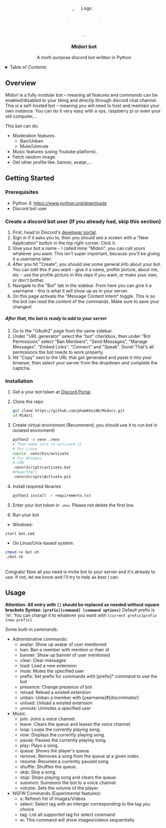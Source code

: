 <!-- PROJECT LOGO -->
<br/>
<div align="center">
  <a href="https://github.com/phamkhoi06/Midori">
    <img src="https://avatars.githubusercontent.com/u/62430582" alt="Logo" width="100" height="100" style="border-radius: 50%;">
  </a>

<h3 align="center">Midori bot</h3>
  <p align="center">
    A multi-purpose discord bot written in Python
    <br/>
  </p>
</div>

<!-- TABLE OF CONTENTS -->
<details>
  <summary>Table of Contents</summary>
  <ol>
    <li>
      <a href="#overview">Overview</a>
    </li>
    <li>
      <a href="#getting-started">Getting Started</a>
      <ul>
        <li><a href="#prerequisites">Prerequisites</a></li>
        <li><a href="#installation">Installation</a></li>
      </ul>
    </li>
    <li><a href="#usage">Usage</a></li>
  </ol>
</details>



<!-- Overview -->
## Overview
Midori is a fully modular bot – meaning all features and commands can be enabled/disabled to your liking and directly through discord chat channel.
This is a self-hosted bot – meaning you will need to host and maintain your own instance. You can do it very easy with a vps, raspberry pi or even your old computer,...

This bot can do: 
- Moderation features.
  * Ban/Unban
  * Mute/Unmute
- Music features (using Youtube platform).
- Fetch random image.
- Get other profile like: banner, avatar,...

<!-- GETTING STARTED -->
## Getting Started

### Prerequisites

- Python 3: https://www.python.org/downloads
- Discord bot user

### Create a discord bot user (If you already had, skip this section)
1. First, head to Discord's [developer portal](https://discord.com/developers/applications).
2. Sign in if it asks you to, then you should see a screen with a "New Application" button in the top right corner. Click it.
3. Give your bot a name - I called mine "Midori", you can call yours whatever you want. This isn't super important, because you'll be giving it a username later.
4. After you hit "Create", you should see some general info about your bot. You can edit this if you want - give it a name, profile picture, about me, etc - use the profile picture in this repo if you want, or make your own, or don't bother.
5. Navigate to the "Bot" tab in the sidebar. From here you can give it a username - this is what it will show up as in your server.
6. On this page activate the "Message Content Intent" toggle. This is so the bot can read the content of the commands. Make sure to save your changes!

##### After that, the bot is ready to add to your server
1. Go to the "OAuth2" page from the same sidebar.
2. Under "URL generator" select the "bot" checkbox, then under "Bot Permissions" select "Ban Members", "Send Messages", "Manage Messages", "Embed Links", "Connect" and "Speak". Done! That's all permissions the bot needs to work properly.
3. Hit "Copy" next to the URL that got generated and paste it into your browser, then select your server from the dropdown and complete the captcha.

### Installation

1. Get a your bot token at [Discord Portal](https://discord.com/developers/applications).
2. Clone the repo
   ```sh
   git clone https://github.com/phamkhoi06/Midori.git
   cd Midori
   ```
3. Create virtual enviroment (Recommend, you should use it to run bot in isolated enviroment)
   ```bash
   python3 -m venv .venv
   # Then make sure to activate it
   # For Linux
   source .venv/bin/activate
   # For Windows
   # CMD
   .venv\Scripts\activate.bat
   #PowerShell
   .venv\Scripts\Activate.ps1
   ```
4. Install required libraries
   ```sh
   python3 install -r requirements.txt
   ```
5. Enter your bot token in `.env`. Please not delete the first line.

6. Run your bot
  - Windows:
  ```dos
  start bot.cmd
  ```
  - On Linux/Unix-based system:
  ```sh
  chmod +x bot.sh
  ./bot.sh 
  ```
<br/>
Congrats! Now all you need is invite bot to your server and it's already to use. If not, let me know and I'll try to help as best I can.

<!-- USAGE EXAMPLES -->
## Usage

**Attention: All entry with `[]` should be replaced as needed without square brackets**
**Syntax: `[prefix][command] [command options]`**
Default prefix is 'm'. You can change it to whatever you want with `[current prefix]prefix [new prefix]`

Some built-in commands:
- Administrative commands:
  * avatar:   Show up avatar of user mentioned
  * ban:      Ban a member with mention or their id
  * banner:   Show up banner of user mentioned
  * clear:    Clear messages
  * load:     Load a new extension
  * mute:     Mutes the specified user
  * prefix:   Set prefix for commands with [prefix]* command to use the bot
  * presence: Change presence of bot
  * reload:   Reload a existed extension
  * unban:    Unban a member with [username]#[discriminator]
  * unload:   Unload a existed extension
  * unmute:   Unmutes a specified user
- Music:
  * join:     Joins a voice channel.
  * leave:    Clears the queue and leaves the voice channel.
  * loop:     Loops the currently playing song.
  * now:      Displays the currently playing song.
  * pause:    Pauses the currently playing song.
  * play:     Plays a song.
  * queue:    Shows the player's queue.
  * remove:   Removes a song from the queue at a given index.
  * resume:   Resumes a currently paused song.
  * shuffle:  Shuffles the queue.
  * skip:     Skip a song.
  * stop:     Stops playing song and clears the queue.
  * summon:   Summons the bot to a voice channel.
  * volume:   Sets the volume of the player.
- NSFW Commands (Experimental features):
  * s:        Refresh list of Images/Videos
  * select:   Select tag with an interger corresponding to the tag you choice
  * tag:      List all supported tag for select command
  * w:        This command will show images/videos sequentially

